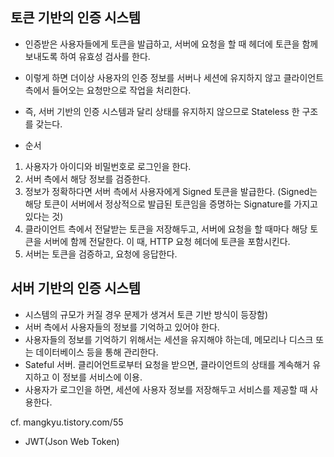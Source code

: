 ## 토큰 기반의 인증 시스템

- 인증받은 사용자들에게 토큰을 발급하고, 서버에 요청을 할 때 헤더에 토큰을 함께 보내도록 하여 유효성 검사를 한다.
- 이렇게 하면 더이상 사용자의 인증 정보를 서버나 세션에 유지하지 않고 클라이언트 측에서 들어오는 요청만으로 작업을 처리한다.
- 즉, 서버 기반의 인증 시스템과 달리 상태를 유지하지 않으므로 Stateless 한 구조를 갖는다.

- 순서
1. 사용자가 아이디와 비밀번호로 로그인을 한다.
2. 서버 측에서 해당 정보를 검증한다.
3. 정보가 정확하다면 서버 측에서 사용자에게 Signed 토큰을 발급한다. (Signed는 해당 토큰이 서버에서 정상적으로 발급된 토큰임을 증명하는 Signature를 가지고 있다는 것)
4. 클라이언트 측에서 전달받는 토큰을 저장해두고, 서버에 요청을 할 때마다 해당 토큰을 서버에 함께 전달한다.
이 때, HTTP 요청 헤더에 토큰을 포함시킨다.
5. 서버는 토큰을 검증하고, 요청에 응답한다.

## 서버 기반의 인증 시스템

- 시스템의 규모가 커질 경우 문제가 생겨서 토큰 기반 방식이 등장함)
- 서버 측에서 사용자들의 정보를 기억하고 있어야 한다.
- 사용자들의 정보를 기억하기 위해서는 세션을 유지해야 하는데, 메모리나 디스크 또는 데이터베이스 등을 통해 관리한다.
- Sateful 서버. 클리어언트로부터 요청을 받으면, 클라이언트의 상태를 계속해거 유지하고 이 정보를 서비스에 이용.
- 사용자가 로그인을 하면, 세션에 사용자 정보를 저장해두고 서비스를 제공할 때 사용한다.

cf. mangkyu.tistory.com/55
+ JWT(Json Web Token)
